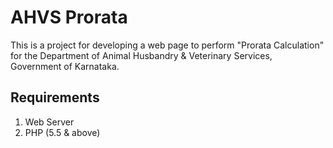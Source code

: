 # AHVS Prorata
This is a project for developing a web page to perform "Prorata Calculation" for the Department of Animal Husbandry & Veterinary Services, Government of Karnataka.

## Requirements
1. Web Server
2. PHP (5.5 & above)
